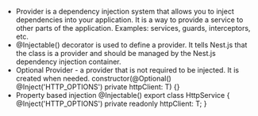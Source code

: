 - Provider is a dependency injection system that allows you to inject dependencies into your application. It is a way to provide a service to other parts of the application. Examples: services, guards, interceptors, etc.
- @Injectable() decorator is used to define a provider. It tells Nest.js that the class is a provider and should be managed by the Nest.js dependency injection container.
- Optional Provider - a provider that is not required to be injected. It is created when needed.
  constructor(@Optional() @Inject('HTTP_OPTIONS') private httpClient: T) {}
- Property based injection 
  @Injectable()
  export class HttpService<T> {
    @Inject('HTTP_OPTIONS')
    private readonly httpClient: T;
  }